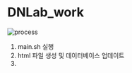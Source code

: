 # DNLab_work

![process](https://user-images.githubusercontent.com/68725978/119938181-f765b600-bfc6-11eb-823e-956669c617e0.png)

1. main.sh 실행
2. html 파일 생성 및 데이터베이스 업데이트
3. 

